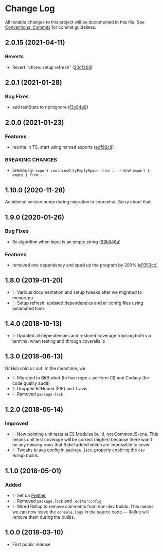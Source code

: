 # Change Log

All notable changes to this project will be documented in this file.
See [Conventional Commits](https://conventionalcommits.org) for commit guidelines.

## 2.0.15 (2021-04-11)

### Reverts

- Revert "chore: setup refresh" ([23cf206](https://github.com/codsen/codsen/commit/23cf206970a087ff0fa04e61f94d919f59ab3881))

## 2.0.1 (2021-01-28)

### Bug Fixes

- add testStats to npmignore ([f3c84e9](https://github.com/codsen/codsen/commit/f3c84e95afc5514214312f913692d85b2e12eb29))

## 2.0.0 (2021-01-23)

### Features

- rewrite in TS, start using named exports ([edf92c8](https://github.com/codsen/codsen/commit/edf92c8a8682a3d44e69f5d6c218956c4d8b5b59))

### BREAKING CHANGES

- previously: `import containsOnlyEmptySpace from ...` - now `import { empty } from ...`

## 1.10.0 (2020-11-28)

Accidental version bump during migration to sourcehut. Sorry about that.

## 1.9.0 (2020-01-26)

### Bug Fixes

- fix algorithm when input is an empty string ([99b046a](https://gitlab.com/codsen/codsen/commit/99b046a1ce96b2719f83595f7981e74081565531))

### Features

- removed one dependency and sped up the program by 200% ([d1053cc](https://gitlab.com/codsen/codsen/commit/d1053cc48db252c87ca0731813958da42757e07c))

## 1.8.0 (2019-01-20)

- ✨ Various documentation and setup tweaks after we migrated to monorepo
- ✨ Setup refresh: updated dependencies and all config files using automated tools

## 1.4.0 (2018-10-13)

- ✨ Updated all dependencies and restored coverage tracking both via terminal when testing and through coveralls.io

## 1.3.0 (2018-06-13)

GitHub sold us out. In the meantime, we:

- ✨ Migrated to BitBucket (to host repo + perform CI) and Codacy (for code quality audit)
- ✨ Dropped BitHound (RIP) and Travis
- ✨ Removed `package-lock`

## 1.2.0 (2018-05-14)

### Improved

- ✨ Now pointing unit tests at ES Modules build, not CommonJS-one. This means unit test coverage will be correct (higher) because there won't be any missing rows that Babel added which are impossible to cover.
- ✨ Tweaks to ava [config](https://github.com/avajs/ava/blob/master/docs/recipes/es-modules.md) in `package.json`, properly enabling the `dev` Rollup builds.

## 1.1.0 (2018-05-01)

### Added

- ✨ Set up [Prettier](https://prettier.io)
- ✨ Removed `package.lock` and `.editorconfig`
- ✨ Wired Rollup to remove comments from non-dev builds. This means we can now leave the `console.log`s in the source code — Rollup will remove them during the builds.

## 1.0.0 (2018-03-10)

- First public release
